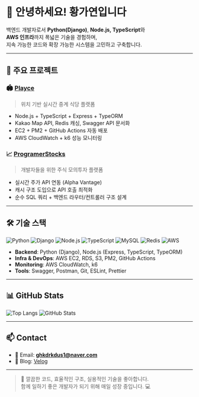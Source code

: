 # 👋 안녕하세요! 황가연입니다

백엔드 개발자로서 **Python(Django)**, **Node.js, TypeScript**와  
**AWS 인프라**까지 폭넓은 기술을 경험하며,  
지속 가능한 코드와 확장 가능한 시스템을 고민하고 구축합니다.

---

## 🚀 주요 프로젝트

### 🏟️ [Playce](https://github.com/hwanga12/Playce)
> 위치 기반 실시간 중계 식당 플랫폼

- Node.js + TypeScript + Express + TypeORM
- Kakao Map API, Redis 캐싱, Swagger API 문서화
- EC2 + PM2 + GitHub Actions 자동 배포
- AWS CloudWatch + k6 성능 모니터링

### 📈 [ProgramerStocks](https://github.com/hwanga12/ProgramerStocks)
> 개발자들을 위한 주식 모의투자 플랫폼

- 실시간 주가 API 연동 (Alpha Vantage)  
- 캐시 구조 도입으로 API 호출 최적화  
- 순수 SQL 쿼리 + 백엔드 라우터/컨트롤러 구조 설계  

---

## 🛠️ 기술 스택

![Python](https://img.shields.io/badge/Python-3776AB?style=flat&logo=python&logoColor=white)
![Django](https://img.shields.io/badge/Django-092E20?style=flat&logo=django&logoColor=white)
![Node.js](https://img.shields.io/badge/Node.js-339933?style=flat&logo=node.js&logoColor=white)
![TypeScript](https://img.shields.io/badge/TypeScript-3178C6?style=flat&logo=typescript&logoColor=white)
![MySQL](https://img.shields.io/badge/MySQL-4479A1?style=flat&logo=mysql&logoColor=white)
![Redis](https://img.shields.io/badge/Redis-DC382D?style=flat&logo=redis&logoColor=white)
![AWS](https://img.shields.io/badge/AWS-232F3E?style=flat&logo=amazon-aws&logoColor=white)

- **Backend**: Python (Django), Node.js (Express, TypeScript, TypeORM)  
- **Infra & DevOps**: AWS EC2, RDS, S3, PM2, GitHub Actions  
- **Monitoring**: AWS CloudWatch, k6  
- **Tools**: Swagger, Postman, Git, ESLint, Prettier  

---

## 📊 GitHub Stats

![Top Langs](https://github-readme-stats.vercel.app/api/top-langs/?username=hwanga12&layout=compact&theme=default)
![GitHub Stats](https://github-readme-stats.vercel.app/api?username=hwanga12&show_icons=true&theme=default&hide=contribs,prs)

---

## 📫 Contact

- 📧 Email: **ghkdrkdus1@naver.com**
- 📝 Blog: [Velog](https://www.notion.so/Projects-214d95998bd080ad8906e1334c38fa5d?source=copy_link)

---

> 👀 깔끔한 코드, 효율적인 구조, 실용적인 기술을 좋아합니다.  
> 함께 일하기 좋은 개발자가 되기 위해 매일 성장 중입니다. 💻
